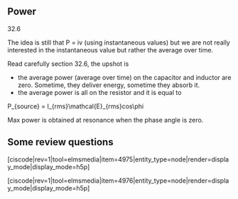 ## Power

<stop-note title="Read Knight 4ed" icon="stopnoteicons:book-icon">
<span slot="message">32.6</span>
</stop-note>

The idea is still that P = iv (using instantaneous values) but we are not really interested in the instantaneous value but rather the average over time. 

Read carefully section 32.6, the upshot is

* the average power (average over time) on the capacitor and inductor are zero. Sometime, they deliver energy, sometime they absorb it.
* the average power is all on the resistor and it is equal to 

<lrn-math> P_{source} = I_{rms}\mathcal{E}_{rms}cos\phi </lrn-math>

Max power is obtained at resonance when the phase angle is zero. 


## Some review questions

[ciscode|rev=1|tool=elmsmedia|item=4975|entity_type=node|render=display_mode|display_mode=h5p]

[ciscode|rev=1|tool=elmsmedia|item=4976|entity_type=node|render=display_mode|display_mode=h5p]